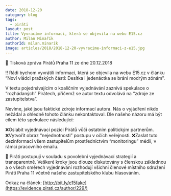 ```yaml
---
date: 2018-12-20
category: blog
tags:
  - piráti
layout: post
title: Vyvracíme informaci, která se objevila na webu E15.cz 
author: Milan Minařík
authorId: milan.minarik
image: articles/2018/2018-12-20-vyvracime-informaci-z-e15.jpg
---
```


📣 Tisková zpráva Pirátů Praha 11 ze dne 20.12.2018

‼️ Rádi bychom vyvrátili informaci, která se objevila na webu E15.cz v článku “Noví vládci pražských částí: Desítka i jedenáctka se brání modrým zónám”.

V textu pojednávajícím o koaličním vyjednávání zaznívá spekulace o “rozhádaných” Pirátech, přičemž se autor textu odvolává na “zdroje ze zastupitelstva”.

Nevíme, jaké jsou faktické zdroje informací autora. Nás o vyjádření nikdo nežádal a ohledně tohoto článku nekontaktoval. Dle našeho názoru má být cílem této spekulace následující:

❌Oslabit vyjednávací pozici Pirátů vůči ostatním politickým partnerům.
❌Vytvořit obraz “nejednotnosti” postupu v očích veřejnosti.
❌Zaslat tuto dezinformaci všem zastupitelům prostřednictvím “monitoringu” médií, v rámci pracovního emailu.

🏴 Piráti postupují v souladu s povolební vyjednávací strategií a transparentně. Veškeré kroky jsou dlouze diskutovány s členskou základnou a o všech směrech vyjednávání rozhodují všichni členové místního sdružení Piráti Praha 11 včetně našeho zastupitelského klubu hlasováním.

Odkaz na článek: [http://bit.ly/e15fake](https://evidence.pirati.cz/author/229/)